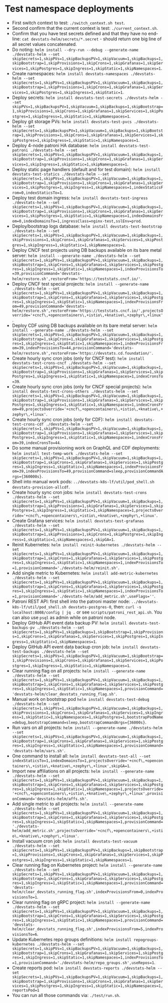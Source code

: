 # Test namespace deployments

- First switch context to test: `./switch_context.sh test`.
- Second confirm that the current context is test: `./current_context.sh`.
- Confirm that you have test secrets defined and that they have no end-line: `cat devstats-helm/secrets/*.secret` - should return one big line of all secret values concatenated.
- Do noting: `helm install --dry-run --debug --generate-name ./devstats-helm --set skipSecrets=1,skipPVs=1,skipBackupsPV=1,skipVacuum=1,skipBackups=1,skipBootstrap=1,skipProvisions=1,skipCrons=1,skipGrafanas=1,skipServices=1,skipPostgres=1,skipIngress=1,skipStatic=1,skipNamespaces=1`.
- Create namespaces: `helm install devstats-namespaces ./devstats-helm --set skipSecrets=1,skipPVs=1,skipBackupsPV=1,skipVacuum=1,skipBackups=1,skipBootstrap=1,skipProvisions=1,skipCrons=1,skipGrafanas=1,skipServices=1,skipPostgres=1,skipIngress=1,skipStatic=1`.
- Deploy secrets: `helm install devstats-test-secrets ./devstats-helm --set skipPVs=1,skipBackupsPV=1,skipVacuum=1,skipBackups=1,skipBootstrap=1,skipProvisions=1,skipCrons=1,skipGrafanas=1,skipServices=1,skipPostgres=1,skipIngress=1,skipStatic=1,skipNamespaces=1`.
- Deploy git storage PVs: `helm install devstats-test-pvcs ./devstats-helm --set skipSecrets=1,skipBackupsPV=1,skipVacuum=1,skipBackups=1,skipBootstrap=1,skipProvisions=1,skipCrons=1,skipGrafanas=1,skipServices=1,skipPostgres=1,skipIngress=1,skipStatic=1,skipNamespaces=1`.
- Deploy 4-node patroni HA database: `helm install devstats-test-patroni ./devstats-helm --set skipSecrets=1,skipPVs=1,skipBackupsPV=1,skipVacuum=1,skipBackups=1,skipBootstrap=1,skipProvisions=1,skipCrons=1,skipGrafanas=1,skipServices=1,skipIngress=1,skipStatic=1,skipNamespaces=1`.
- Deploy static page handlers (default and for test domain): `helm install devstats-test-statics ./devstats-helm --set skipSecrets=1,skipPVs=1,skipBackupsPV=1,skipVacuum=1,skipBackups=1,skipBootstrap=1,skipProvisions=1,skipCrons=1,skipGrafanas=1,skipServices=1,skipPostgres=1,skipIngress=1,skipNamespaces=1,indexStaticsFrom=0,indexStaticsTo=1`.
- Deploy test domain ingress: `helm install devstats-test-ingress ./devstats-helm --set skipSecrets=1,skipPVs=1,skipBackupsPV=1,skipVacuum=1,skipBackups=1,skipBootstrap=1,skipProvisions=1,skipCrons=1,skipGrafanas=1,skipServices=1,skipPostgres=1,skipStatic=1,skipNamespaces=1,indexDomainsFrom=0,indexDomainsTo=1,ingressClass=nginx-test,sslEnv=prod`.
- Deploy/bootstrap logs database: `helm install devstats-test-bootstrap ./devstats-helm --set skipSecrets=1,skipPVs=1,skipBackupsPV=1,skipVacuum=1,skipBackups=1,skipProvisions=1,skipCrons=1,skipGrafanas=1,skipServices=1,skipPostgres=1,skipIngress=1,skipStatic=1,skipNamespaces=1`.
- Deploy CNCF test projects using DB backups available on its bare metal server: `helm install --generate-name ./devstats-helm --set skipSecrets=1,skipPVs=1,skipBackupsPV=1,skipVacuum=1,skipBackups=1,skipBootstrap=1,skipCrons=1,skipGrafanas=1,skipServices=1,skipPostgres=1,skipIngress=1,skipStatic=1,skipNamespaces=1,indexProvisionsTo=39,provisionCommand='devstats-helm/restore.sh',restoreFrom='https://teststats.cncf.io/'`.
- Deploy CNCF test special projects: `helm install --generate-name ./devstats-helm --set skipSecrets=1,skipPVs=1,skipBackupsPV=1,skipVacuum=1,skipBackups=1,skipBootstrap=1,skipCrons=1,skipGrafanas=1,skipServices=1,skipPostgres=1,skipIngress=1,skipStatic=1,skipNamespaces=1,indexProvisionsFrom=49,provisionCommand='devstats-helm/restore.sh',restoreFrom='https://teststats.cncf.io/',projectsOverride='+cncf\,+opencontainers\,+istio\,+knative\,+zephyr\,+linux'`.
- Deploy CDF using DB backups available on its bare metal server: `helm install --generate-name ./devstats-helm --set skipSecrets=1,skipPVs=1,skipBackupsPV=1,skipVacuum=1,skipBackups=1,skipBootstrap=1,skipCrons=1,skipGrafanas=1,skipServices=1,skipPostgres=1,skipIngress=1,skipStatic=1,skipNamespaces=1,indexProvisionsFrom=39,indexProvisionsTo=44,provisionCommand='devstats-helm/restore.sh',restoreFrom='https://devstats.cd.foundation/'`.
- Create hourly sync cron jobs (only for CNCF test): `helm install devstats-test-crons-cncf ./devstats-helm --set skipSecrets=1,skipPVs=1,skipBackupsPV=1,skipVacuum=1,skipBackups=1,skipBootstrap=1,skipProvisions=1,skipGrafanas=1,skipServices=1,skipPostgres=1,skipIngress=1,skipStatic=1,skipNamespaces=1,indexCronsTo=39`.
- Create hourly sync cron jobs (only for CNCF special projects): `helm install devstats-test-crons-others ./devstats-helm --set skipSecrets=1,skipPVs=1,skipBackupsPV=1,skipVacuum=1,skipBackups=1,skipBootstrap=1,skipProvisions=1,skipGrafanas=1,skipServices=1,skipPostgres=1,skipIngress=1,skipStatic=1,skipNamespaces=1,indexCronsFrom=49,projectsOverride='+cncf\,+opencontainers\,+istio\,+knative\,+zephyr\,+linux'`.
- Create hourly sync cron jobs (only for CDF): `helm install devstats-test-crons-cdf ./devstats-helm --set skipSecrets=1,skipPVs=1,skipBackupsPV=1,skipVacuum=1,skipBackups=1,skipBootstrap=1,skipProvisions=1,skipGrafanas=1,skipServices=1,skipPostgres=1,skipIngress=1,skipStatic=1,skipNamespaces=1,indexCronsFrom=39,indexCronsTo=44`.
- Do some manual provisioning work on GraphQL and CDF deployments: `helm install test-temp-work ./devstats-helm --set skipSecrets=1,skipPVs=1,skipBackupsPV=1,skipVacuum=1,skipBackups=1,skipBootstrap=1,skipCrons=1,skipGrafanas=1,skipServices=1,skipPostgres=1,skipIngress=1,skipStatic=1,skipNamespaces=1,indexProvisionsFrom=39,indexProvisionsTo=49,provisionCommand=sleep,provisionCommandArgs={360000s}`.
- Shell into manual work pods: `../devstats-k8s-lf/util/pod_shell.sh devstats-provision-allcdf`.
- Create hourly sync cron jobs: `helm install devstats-test-crons ./devstats-helm --set skipSecrets=1,skipPVs=1,skipBackupsPV=1,skipVacuum=1,skipBackups=1,skipBootstrap=1,skipProvisions=1,skipGrafanas=1,skipServices=1,skipPostgres=1,skipIngress=1,skipStatic=1,skipNamespaces=1,projectsOverride='+cncf\,+opencontainers\,+istio\,+knative\,+zephyr\,+linux'`.
- Create Grafana services: `helm install devstats-test-grafanas ./devstats-helm --set skipSecrets=1,skipPVs=1,skipBackupsPV=1,skipVacuum=1,skipBackups=1,skipBootstrap=1,skipProvisions=1,skipCrons=1,skipPostgres=1,skipIngress=1,skipStatic=1,skipNamespaces=1,skipGA=1`.
- Reinit Kubernetes: `helm install reinit-kubernetes ./devstats-helm --set skipSecrets=1,skipPVs=1,skipBackupsPV=1,skipVacuum=1,skipBackups=1,skipBootstrap=1,skipCrons=1,skipGrafanas=1,skipServices=1,skipPostgres=1,skipIngress=1,skipStatic=1,skipNamespaces=1,indexProvisionsTo=1,provisionCommand='./devstats-helm/reinit.sh'`.
- Add single metric to Kubernetes: `helm install add-metric-kubernetes ./devstats-helm --set skipSecrets=1,skipPVs=1,skipBackupsPV=1,skipVacuum=1,skipBackups=1,skipBootstrap=1,skipCrons=1,skipGrafanas=1,skipServices=1,skipPostgres=1,skipIngress=1,skipStatic=1,skipNamespaces=1,indexProvisionsTo=1,provisionCommand='./devstats-helm/add_metric.sh',useFlags=''`.
- Patroni REST API: first shell into the patroni master node: `../devstats-k8s-lf/util/pod_shell.sh devstats-postgres-0`, then: `curl -s localhost:8008/config | jq .` or see `scripts/patroni_rest_api.sh`. You can also use `psql` as admin while on patroni node.
- Deploy GitHub API event data backup PV: `helm install devstats-test-backups-pv ./devstats-helm --set skipSecrets=1,skipPVs=1,skipBackups=1,skipBootstrap=1,skipProvisions=1,skipCrons=1,skipGrafanas=1,skipServices=1,skipPostgres=1,skipIngress=1,skipStatic=1,skipNamespaces=1`.
- Deploy GitHub API event data backup cron job: `helm install devstats-test-backups ./devstats-helm --set skipSecrets=1,skipPVs=1,skipBackupsPV=1,skipVacuum=1,skipBootstrap=1,skipProvisions=1,skipCrons=1,skipGrafanas=1,skipServices=1,skipPostgres=1,skipIngress=1,skipStatic=1,skipNamespaces=1`.
- Clear running flag on all projects: `helm install --generate-name ./devstats-helm --set skipSecrets=1,skipPVs=1,skipBackupsPV=1,skipVacuum=1,skipBackups=1,skipBootstrap=1,skipCrons=1,skipGrafanas=1,skipServices=1,skipPostgres=1,skipIngress=1,skipStatic=1,skipNamespaces=1,provisionCommand='devstats-helm/clear_devstats_running_flag.sh'`.
- Manual work on bootstrap pod `helm install devstats-test-debug ./devstats-helm --set skipSecrets=1,skipPVs=1,skipBackupsPV=1,skipVacuum=1,skipBackups=1,skipProvisions=1,skipCrons=1,skipGrafanas=1,skipServices=1,skipIngress=1,skipStatic=1,skipNamespaces=1,skipPostgres=1,bootstrapPodName=debug,bootstrapCommand=sleep,bootstrapCommandArgs={36000s}`.
- Run vars on all projects: `helm install --generate-name ./devstats-helm --set skipSecrets=1,skipPVs=1,skipBackupsPV=1,skipVacuum=1,skipBackups=1,skipBootstrap=1,skipCrons=1,skipGrafanas=1,skipServices=1,skipPostgres=1,skipIngress=1,skipStatic=1,skipNamespaces=1,provisionCommand='devstats-helm/vars.sh'`.
- One command to install all: `helm install devstats-test-all --set indexStaticsTo=1,indexDomainsTo=1,projectsOverride='+cncf\,+opencontainers\,+istio\,+knative\,+zephyr\,+linux',skipGA=1`.
- Import new affiliations on all projects: `helm install --generate-name ./devstats-helm --set skipSecrets=1,skipPVs=1,skipBackupsPV=1,skipVacuum=1,skipBackups=1,skipBootstrap=1,skipCrons=1,skipGrafanas=1,skipServices=1,skipPostgres=1,skipIngress=1,skipStatic=1,skipNamespaces=1,projectsOverride='+cncf\,+opencontainers\,+istio\,+knative\,+zephyr\,+linux',provisionCommand='devstats-helm/affs.sh'`.
- Add single metric to all projects: `helm install --generate-name ./devstats-helm --set skipSecrets=1,skipPVs=1,skipBackupsPV=1,skipVacuum=1,skipBackups=1,skipBootstrap=1,skipCrons=1,skipGrafanas=1,skipServices=1,skipPostgres=1,skipIngress=1,skipStatic=1,skipNamespaces=1,provisionCommand='./devstats-helm/add_metric.sh',projectsOverride='+cncf\,+opencontainers\,+istio\,+knative\,+zephyr\,+linux'`.
- Install vacuum cron job: `helm install devstats-test-vacuum ./devstats-helm --set skipSecrets=1,skipPVs=1,skipBackupsPV=1,skipBackups=1,skipBootstrap=1,skipProvisions=1,skipCrons=1,skipGrafanas=1,skipServices=1,skipPostgres=1,skipIngress=1,skipStatic=1,skipNamespaces=1`.
- Clear running flag on Kubernetes project: `helm install --generate-name ./devstats-helm --set skipSecrets=1,skipPVs=1,skipBackupsPV=1,skipVacuum=1,skipBackups=1,skipBootstrap=1,skipCrons=1,skipGrafanas=1,skipServices=1,skipPostgres=1,skipIngress=1,skipStatic=1,skipNamespaces=1,provisionCommand='devstats-helm/clear_devstats_running_flag.sh',indexProvisionsFrom=0,indexProvisionsTo=1`.
- Clear running flag on gRPC project: `helm install --generate-name ./devstats-helm --set skipSecrets=1,skipPVs=1,skipBackupsPV=1,skipVacuum=1,skipBackups=1,skipBootstrap=1,skipCrons=1,skipGrafanas=1,skipServices=1,skipPostgres=1,skipIngress=1,skipStatic=1,skipNamespaces=1,provisionCommand='devstats-helm/clear_devstats_running_flag.sh',indexProvisionsFrom=5,indexProvisionsTo=6`.
- Update Kubernetes repo groups definitions: `helm install repogroups-kubernetes ./devstats-helm --set skipSecrets=1,skipPVs=1,skipBackupsPV=1,skipVacuum=1,skipBackups=1,skipBootstrap=1,skipCrons=1,skipGrafanas=1,skipServices=1,skipPostgres=1,skipIngress=1,skipStatic=1,skipNamespaces=1,indexProvisionsTo=1,provisionCommand='./devstats-helm/repo_groups.sh',useRepos=1`.
- Create reports pod: `helm install devstats-reports ./devstats-helm --set skipSecrets=1,skipPVs=1,skipBackupsPV=1,skipVacuum=1,skipBackups=1,skipBootstrap=1,skipProvisions=1,skipCrons=1,skipGrafanas=1,skipServices=1,skipPostgres=1,skipIngress=1,skipStatic=1,skipNamespaces=1,reportsPod=1`
- You can run all those commands via: `./test/run.sh`.
